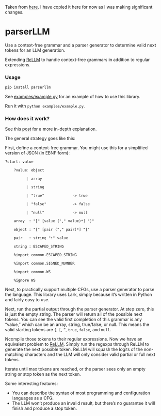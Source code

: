 Taken from [here](https://github.com/r2d4/parserllm). I have copied it here for now as I was making significant changes.

# parserLLM

Use a context-free grammar and a parser generator to determine valid next tokens for an LLM generation.

Extending [ReLLM](https://github.com/r2d4/rellm) to handle context-free grammars in addition to regular expressions.

### Usage

```bash
pip install parserllm
```

See [examples/example.py](examples/example.py) for an example of how to use this library.

Run it with `python examples/example.py`.

### How does it work?

See this [ post](https://matt-rickard.com/context-free-grammar-parsing-with-llms) for a more in-depth explanation.

The general strategy goes like this:

First, define a context-free grammar. You might use this for a simplified version of JSON (in EBNF form):
```ebnf
?start: value

    ?value: object

          | array

          | string

          | "true"             -> true

          | "false"            -> false

          | "null"             -> null

    array  : "[" [value ("," value)*] "]"

    object : "{" [pair ("," pair)*] "}"

    pair   : string ":" value

    string : ESCAPED_STRING

    %import common.ESCAPED_STRING

    %import common.SIGNED_NUMBER

    %import common.WS

    %ignore WS
```
Next, to practically support multiple CFGs, use a parser generator to parse the language. This library uses Lark, simply because it’s written in Python and fairly easy to use.

Next, run the partial output through the parser generator. At step zero, this is just the empty string. The parser will return all of the possible next tokens. You can see the valid first completion of this grammar is any “value,” which can be an array, string, true/false, or null. This means the valid starting tokens are `{`, `[`, `”`, `true`, `false`, and `null`.

Ncompile those tokens to their regular expressions. Now we have an equivalent problem to [ReLLM](https://github.com/r2d4/rellm). Simply run the regexps through ReLLM to generate the next possible token. ReLLM will squash the logits of the non-matching characters and the LLM will only consider valid partial or full next tokens.

Iterate until max tokens are reached, or the parser sees only an empty string or stop token as the next token.

Some interesting features:

- You can describe the syntax of most programming and configuration languages as a CFG.
- The LLM won’t produce an invalid result, but there’s no guarantee it will finish and produce a stop token.
